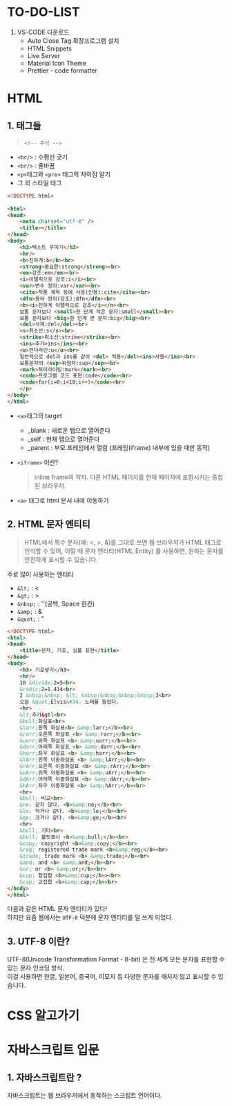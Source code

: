 # TO-DO-LIST

1. VS-CODE 다운로드
    - Auto Close Tag 확장프로그램 설치
    - HTML Snippets
    - Live Server
    - Material Icon Theme
    - Prettier - code formatter

# HTML

## 1. 태그들

> `<!-- 주석 -->`

- `<hr/>` : 수평선 긋기
- `<br/>` : 줄바꿈 
- `<p>`태그와 `<pre>` 태그의 차이점 알기
- 그 외 스타일 태그 
```html
<!DOCTYPE html>
 
<html>
<head>
    <meta charset="utf-8" />
    <title></title>
</head>
<body>
    <h3>텍스트 꾸미기</h3>
    <hr/>
    <b>진하게:b</b><br>
    <strong>중요한:strong</strong><br>
    <em>강조:em</em><br>
    <i>이탤릭으로 강조:i</i><br>
    <var>변수 정의:var</var><br>
    <cite>작품 제목 둥에 사용(인용):cite</cite><br>
    <dfn>용어 정의(강조):dfn</dfn><br>
    <b><i>진하게 이탤릭으로 강조</i></n><br>
    보통 문자보다 <small>한 단계 작은 문자:small</small><br>
    보통 문자보다 <big>한 단계 큰 문자:big</big><br>
    <del>삭제:del</del><br>
    <s>취소선:s</s><br>
    <strike>취소선:strike</strike><br>
    <ins>추가>ins</ins><br>
    <u>언더라인:u</u><br>
    일반적으로 del과 ins를 같이 <del> 적용</del><ins>사용</ins><br>
    보통문자의 <sup>위첨자:sup</sup><br>
    <mark>하이라이팅:mark</mark><br>
    <code>프로그램 코드 표현:code</code><br>
    <code>for(i=0;i<10;i++)</code><br>
    </p>
</body>
</html>
```

- `<a>`태그의 target
    - _blank : 새로운 탭으로 열어준다
    - _self : 현재 탭으로 열어준다
    - _parent : 부모 프레임에서 열림 (프레임(iframe) 내부에 있을 때만 동작)

- `<iframe>` 이란? 
    > inline frame의 약자. 다른 HTML 페이지를 현재 페이지에 포함시키는 중첩된 브라우저.

- `<a>` 태그로 html 문서 내에 이동하기


## 2. HTML 문자 엔티티
> HTML에서 특수 문자(예: <, >, &)를 그대로 쓰면 웹 브라우저가 HTML 태그로 인식할 수 있어,
이럴 때 문자 엔티티(HTML Entity) 를 사용하면, 원하는 문자를 안전하게 표시할 수 있습니다.

주로 많이 사용하는 엔티티
- `&lt;` : <
- `&gt;` : >
- `&nbsp;` : ''(공백, Space 한칸)
- `&amp;` : &
- `&quot;` : "


```html
<!DOCTYPE html>
<html>
<head>
    <title>문자, 기호, 심볼 표현</title>
</head>
<body>
    <h3> 기호넣기</h3>
    <hr/>
    10 &divide;2=5<br>
    &radic;2=1.414<br>
    2 &nbsp;&nbsp; &lt; &nbsp;&nbsp;&nbsp;&nbsp;3<br>
    오늘 &quot;Elvis&#34; 노래를 들었다.
    <hr>
    &lt;추가&gtl<br>
    &bull;화살표<br>
    &larr;왼쪽 화살표<b> &amp;larr;</b><br> 
    &rarr;오른쪽 화살표 <b> &amp;rarr;</b><br>
    &uarr;위쪽 화살표 <b> &amp;uarr;</b><br>
    &darr;아래쪽 화살표 <b> &amp;darr;</b><br>
    &harr;좌우 화살표 <b> &amp;harr;</b><br>
    &lArr;왼쪽 이중화살표 <b> &amp;lArr;</b><br>
    &rArr;오른쪽 이중화살표 <b> &amp;rArr;</b><br>
    &uArr;위쪽 이중화살표 <b> &amp;uArr;</b><br>
    &dArr;아래쪽 이중화살표 <b> &amp;dArr;</b><br>
    &hArr;좌우 이중화살표 <b> &amp;hArr;</b><br>
    <hr>
    &bull; 비교<br>
    &ne; 같지 않다. <b>&amp;ne;</b><br>
    &le; 작거나 같다. <b>&amp;le;</b><br>
    &ge; 크거나 같다. <b>&amp;ge;</b><br>
    <hr>
    &bull; 기타<br>
    &bull; 불릿표시 <b>&amp;bull;</b><br>
    &copy; copyright <b>&amp;copy;</b><br>
    &reg; registered trade mark <b>&amp;reg;</b><br>
    &trade; trade mark <b> &amp;trade;</b><br>
    &and; and <b> &amp;and;</b><br>
    &or; or <b> &amp;or;</b><br>
    &cup; 합집합 <b>&amp;cup;</b>><br>
    &cap; 교집합 <b>&amp;cap;</b><br>
</body>
</html>
```
다음과 같은 HTML 문자 엔티티가 있다!  
하지만 요즘 웹에서는 `UTF-8` 덕분에 문자 엔티티를 덜 쓰게 되었다.

##  3. UTF-8 이란?
UTF-8(Unicode Transformation Format - 8-bit) 은 전 세계 모든 문자를 표현할 수 있는 문자 인코딩 방식.  
이걸 사용하면 한글, 일본어, 중국어, 이모지 등 다양한 문자를 깨지지 않고 표시할 수 있습니다.

# CSS 알고가기



# 자바스크립트 입문

## 1. 자바스크립트란 ?
자바스크립트는 웹 브라우저에서 동작하는 스크립트 언어이다.
